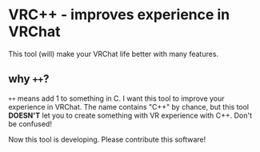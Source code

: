 # VRC++ - improves experience in VRChat
This tool (will) make your VRChat life better with many features.

## why `++`?
`++` means add 1 to something in C. I want this tool to improve your experience in VRChat. The name contains "C++" by chance, but this tool **DOESN'T** let you to create something with VR experience with C++. Don't be confused!

Now this tool is developing. Please contribute this software!
